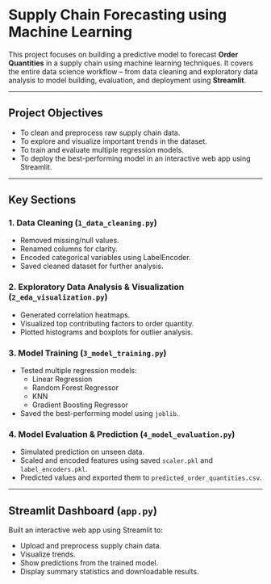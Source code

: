 #  Supply Chain Forecasting using Machine Learning

This project focuses on building a predictive model to forecast **Order Quantities** in a supply chain using machine learning techniques. It covers the entire data science workflow – from data cleaning and exploratory data analysis to model building, evaluation, and deployment using **Streamlit**.

---

##  Project Objectives

- To clean and preprocess raw supply chain data.
- To explore and visualize important trends in the dataset.
- To train and evaluate multiple regression models.
- To deploy the best-performing model in an interactive web app using Streamlit.

---
##  Key Sections

### 1. Data Cleaning (`1_data_cleaning.py`)
- Removed missing/null values.
- Renamed columns for clarity.
- Encoded categorical variables using LabelEncoder.
- Saved cleaned dataset for further analysis.

### 2. Exploratory Data Analysis & Visualization (`2_eda_visualization.py`)
- Generated correlation heatmaps.
- Visualized top contributing factors to order quantity.
- Plotted histograms and boxplots for outlier analysis.

### 3. Model Training (`3_model_training.py`)
- Tested multiple regression models:
  - Linear Regression
  - Random Forest Regressor
  - KNN
  - Gradient Boosting Regressor
- Saved the best-performing model using `joblib`.

### 4. Model Evaluation & Prediction (`4_model_evaluation.py`)
- Simulated prediction on unseen data.
- Scaled and encoded features using saved `scaler.pkl` and `label_encoders.pkl`.
- Predicted values and exported them to `predicted_order_quantities.csv`.

---

## Streamlit Dashboard (`app.py`)

Built an interactive web app using Streamlit to:
- Upload and preprocess supply chain data.
- Visualize trends.
- Show predictions from the trained model.
- Display summary statistics and downloadable results.
